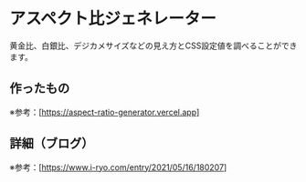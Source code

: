 # アスペクト比ジェネレーター

黄金比、白銀比、デジカメサイズなどの見え方とCSS設定値を調べることができます。

## 作ったもの

※参考：[https://aspect-ratio-generator.vercel.app]

## 詳細（ブログ）

※参考：[https://www.i-ryo.com/entry/2021/05/16/180207]
